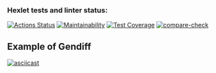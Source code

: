 ### Hexlet tests and linter status:
[![Actions Status](https://github.com/Gruf1/frontend-project-46/workflows/hexlet-check/badge.svg)](https://github.com/Gruf1/frontend-project-46/actions)
[![Maintainability](https://api.codeclimate.com/v1/badges/e8484bcc7aefcce04e39/maintainability)](https://codeclimate.com/github/Gruf1/frontend-project-46/maintainability)
[![Test Coverage](https://api.codeclimate.com/v1/badges/e8484bcc7aefcce04e39/test_coverage)](https://codeclimate.com/github/Gruf1/frontend-project-46/test_coverage)
[![compare-check](https://github.com/Gruf1/frontend-project-46/actions/workflows/compare-check.yml/badge.svg)](https://github.com/Gruf1/frontend-project-46/actions/workflows/compare-check.yml)
## Example of Gendiff
[![asciicast](https://asciinema.org/a/7NZrqUC9vPMi4sDxO5vYVTXVj.svg)](https://asciinema.org/a/7NZrqUC9vPMi4sDxO5vYVTXVj)